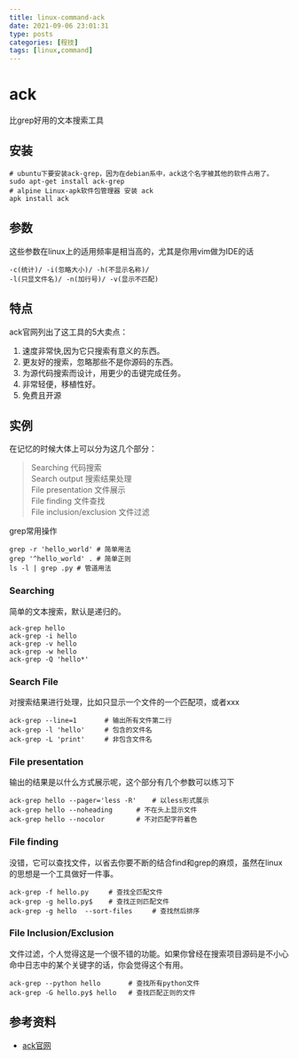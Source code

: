 ```yaml
---
title: linux-command-ack
date: 2021-09-06 23:01:31
type: posts
categories: [程技]
tags: [linux,command]
---
```


ack
===

比grep好用的文本搜索工具

## 安装

```shell
# ubuntu下要安装ack-grep，因为在debian系中，ack这个名字被其他的软件占用了。
sudo apt-get install ack-grep
# alpine Linux-apk软件包管理器 安装 ack
apk install ack
```

## 参数

这些参数在linux上的适用频率是相当高的，尤其是你用vim做为IDE的话

```shell
-c(统计)/ -i(忽略大小)/ -h(不显示名称)/
-l(只显文件名)/ -n(加行号)/ -v(显示不匹配)
```

## 特点

ack官网列出了这工具的5大卖点：

1. 速度非常快,因为它只搜索有意义的东西。
2. 更友好的搜索，忽略那些不是你源码的东西。
3. 为源代码搜索而设计，用更少的击键完成任务。
4. 非常轻便，移植性好。
5. 免费且开源

## 实例  

在记忆的时候大体上可以分为这几个部分：

> Searching 代码搜索  
> Search output 搜索结果处理  
> File presentation 文件展示  
> File finding 文件查找  
> File inclusion/exclusion 文件过滤  

grep常用操作

```shell
grep -r 'hello_world' # 简单用法
grep '^hello_world' . # 简单正则
ls -l | grep .py # 管道用法
```

### Searching

简单的文本搜索，默认是递归的。

```
ack-grep hello
ack-grep -i hello
ack-grep -v hello
ack-grep -w hello
ack-grep -Q 'hello*'
```

### Search File

对搜索结果进行处理，比如只显示一个文件的一个匹配项，或者xxx

```shell
ack-grep --line=1       # 输出所有文件第二行
ack-grep -l 'hello'     # 包含的文件名
ack-grep -L 'print'     # 非包含文件名
```

### File presentation

输出的结果是以什么方式展示呢，这个部分有几个参数可以练习下

```shell
ack-grep hello --pager='less -R'    # 以less形式展示
ack-grep hello --noheading      # 不在头上显示文件
ack-grep hello --nocolor        # 不对匹配字符着色
```

### File finding
没错，它可以查找文件，以省去你要不断的结合find和grep的麻烦，虽然在linux的思想是一个工具做好一件事。

```shell
ack-grep -f hello.py     # 查找全匹配文件
ack-grep -g hello.py$    # 查找正则匹配文件
ack-grep -g hello  --sort-files     # 查找然后排序
```

### File Inclusion/Exclusion

文件过滤，个人觉得这是一个很不错的功能。如果你曾经在搜索项目源码是不小心命中日志中的某个关键字的话，你会觉得这个有用。

```shell
ack-grep --python hello       # 查找所有python文件
ack-grep -G hello.py$ hello   # 查找匹配正则的文件
```

## 参考资料

- [ack官网](https://beyondgrep.com/)
